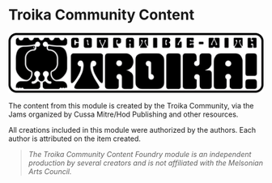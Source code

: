 # Troika Community Content

![Compatible with Troika](imgs/compatible-with-troika.png "Compatible with Troika")

The content from this module is created by the Troika Community, via the Jams organized by Cussa Mitre/Hod Publishing and other resources.

All creations included in this module were authorized by the authors. Each author is attributed on the item created.

> *The Troika Community Content Foundry module is an independent production by several creators and is not affiliated with the Melsonian Arts Council.*